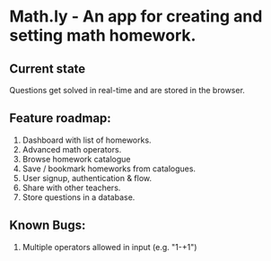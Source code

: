 # Math.ly - An app for creating and setting math homework.

## Current state
Questions get solved in real-time and are stored in the browser.

## Feature roadmap:
1. Dashboard with list of homeworks.
2. Advanced math operators.
3. Browse homework catalogue
4. Save / bookmark homeworks from catalogues.
5. User signup, authentication & flow.
6. Share with other teachers.
7. Store questions in a database.

## Known Bugs:
1. Multiple operators allowed in input (e.g. "1-+1")

